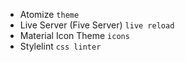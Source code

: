 - Atomize `theme`
- Live Server (Five Server) `live reload`
- Material Icon Theme `icons`
- Stylelint `css linter`